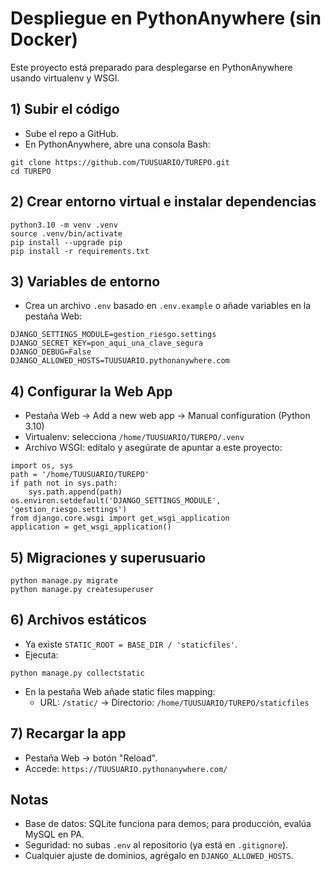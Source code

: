# Despliegue en PythonAnywhere (sin Docker)

Este proyecto está preparado para desplegarse en PythonAnywhere usando virtualenv y WSGI.

## 1) Subir el código
- Sube el repo a GitHub.
- En PythonAnywhere, abre una consola Bash:
```
git clone https://github.com/TUUSUARIO/TUREPO.git
cd TUREPO
```

## 2) Crear entorno virtual e instalar dependencias
```
python3.10 -m venv .venv
source .venv/bin/activate
pip install --upgrade pip
pip install -r requirements.txt
```

## 3) Variables de entorno
- Crea un archivo `.env` basado en `.env.example` o añade variables en la pestaña Web:
```
DJANGO_SETTINGS_MODULE=gestion_riesgo.settings
DJANGO_SECRET_KEY=pon_aqui_una_clave_segura
DJANGO_DEBUG=False
DJANGO_ALLOWED_HOSTS=TUUSUARIO.pythonanywhere.com
```

## 4) Configurar la Web App
- Pestaña Web -> Add a new web app -> Manual configuration (Python 3.10)
- Virtualenv: selecciona `/home/TUUSUARIO/TUREPO/.venv`
- Archivo WSGI: edítalo y asegúrate de apuntar a este proyecto:
```
import os, sys
path = '/home/TUUSUARIO/TUREPO'
if path not in sys.path:
    sys.path.append(path)
os.environ.setdefault('DJANGO_SETTINGS_MODULE', 'gestion_riesgo.settings')
from django.core.wsgi import get_wsgi_application
application = get_wsgi_application()
```

## 5) Migraciones y superusuario
```
python manage.py migrate
python manage.py createsuperuser
```

## 6) Archivos estáticos
- Ya existe `STATIC_ROOT = BASE_DIR / 'staticfiles'`.
- Ejecuta:
```
python manage.py collectstatic
```
- En la pestaña Web añade static files mapping:
  - URL: `/static/` -> Directorio: `/home/TUUSUARIO/TUREPO/staticfiles`

## 7) Recargar la app
- Pestaña Web -> botón "Reload".
- Accede: `https://TUUSUARIO.pythonanywhere.com/`

## Notas
- Base de datos: SQLite funciona para demos; para producción, evalúa MySQL en PA.
- Seguridad: no subas `.env` al repositorio (ya está en `.gitignore`).
- Cualquier ajuste de dominios, agrégalo en `DJANGO_ALLOWED_HOSTS`.
